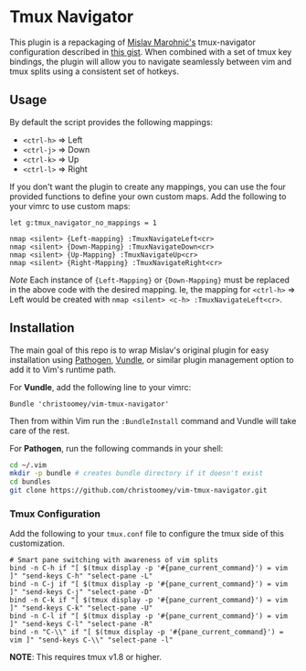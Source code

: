 # Tmux Navigator

This plugin is a repackaging of [Mislav Marohnić's][] tmux-navigator
configuration described in [this gist][]. When combined with a set of tmux
key bindings, the plugin will allow you to navigate seamlessly between
vim and tmux splits using a consistent set of hotkeys.

## Usage

By default the script provides the following mappings:

- `<ctrl-h>` => Left
- `<ctrl-j>` => Down
- `<ctrl-k>` => Up
- `<ctrl-l>` => Right

If you don't want the plugin to create any mappings, you can use the four
provided functions to define your own custom maps. Add the following to your
vimrc to use custom maps:

``` vim
let g:tmux_navigator_no_mappings = 1

nmap <silent> {Left-mapping} :TmuxNavigateLeft<cr>
nmap <silent> {Down-Mapping} :TmuxNavigateDown<cr>
nmap <silent> {Up-Mapping} :TmuxNavigateUp<cr>
nmap <silent> {Right-Mapping} :TmuxNavigateRight<cr>
```

*Note* Each instance of `{Left-Mapping}` or `{Down-Mapping}` must be replaced
in the above code with the desired mapping. Ie, the mapping for `<ctrl-h>` =>
Left would be created with `nmap <silent> <c-h> :TmuxNavigateLeft<cr>`.

## Installation

The main goal of this repo is to wrap Mislav's original plugin for easy
installation using [Pathogen][], [Vundle][], or similar plugin management
option to add it to Vim's runtime path.

For **Vundle**, add the following line to your vimrc:

``` vim
Bundle 'christoomey/vim-tmux-navigator'
```

Then from within Vim run the `:BundleInstall` command and Vundle will take care
of the rest.

For **Pathogen**, run the following commands in your shell:

``` bash
cd ~/.vim
mkdir -p bundle # creates bundle directory if it doesn't exist
cd bundles
git clone https://github.com/christoomey/vim-tmux-navigator.git
```
### Tmux Configuration

Add the following to your `tmux.conf` file to configure the tmux side of
this customization.

``` tmux
# Smart pane switching with awareness of vim splits
bind -n C-h if "[ $(tmux display -p '#{pane_current_command}') = vim ]" "send-keys C-h" "select-pane -L"
bind -n C-j if "[ $(tmux display -p '#{pane_current_command}') = vim ]" "send-keys C-j" "select-pane -D"
bind -n C-k if "[ $(tmux display -p '#{pane_current_command}') = vim ]" "send-keys C-k" "select-pane -U"
bind -n C-l if "[ $(tmux display -p '#{pane_current_command}') = vim ]" "send-keys C-l" "select-pane -R"
bind -n "C-\\" if "[ $(tmux display -p '#{pane_current_command}') = vim ]" "send-keys C-\\" "select-pane -l"
```

**NOTE**: This requires tmux v1.8 or higher.

[this gist]: https://gist.github.com/mislav/5189704
[Mislav Marohnić's]: http://mislav.uniqpath.com/
[Pathogen]: https://github.com/tpope/vim-pathogen
[Vundle]: https://github.com/gmarik/vundle
